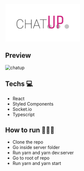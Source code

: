 ![chatup-logo](demo/logo.png)

## Preview
![chatup](demo/demo.gif)

## Techs 💻
- React
- Styled Components
- Socket.io
- Typescript

## How to run 🏃🏻‍♂️
- Clone the repo
- Go inside server folder
- Run yarn and yarn dev:server
- Go to root of repo
- Run yarn and yarn start

